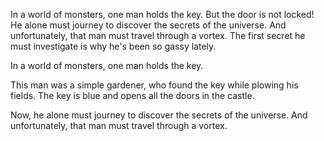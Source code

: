 
In a world of monsters, one man holds the key. But the door is not locked! He alone must journey to discover the secrets of the universe. And unfortunately, that man must travel through a vortex. The first secret he must investigate is why he's been so gassy lately.


In a world of monsters, one man holds the key. 


This man was a simple gardener, who found the key while plowing his fields.  The key is blue and opens all the doors in the castle. 

Now, he alone must journey to discover the secrets of the universe.  And unfortunately, that man must travel through a vortex.
